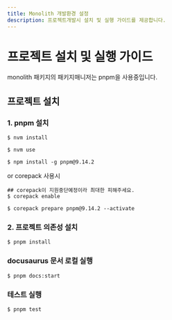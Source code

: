 ```yaml
---
title: Monolith 개발환경 설정
description: 프로젝트개발시 설치 및 실행 가이드를 제공합니다.
---
```


# 프로젝트 설치 및 실행 가이드

monolith 패키지의 패키지매니저는 pnpm을 사용중입니다.

## 프로젝트 설치

### 1. pnpm 설치

```
$ nvm install
```

```
$ nvm use
```

```
$ npm install -g pnpm@9.14.2
```

or corepack 사용시

```
## corepack이 지원중단예정이라 최대한 피해주세요.
$ corepack enable
```

```
$ corepack prepare pnpm@9.14.2 --activate
```

### 2. 프로젝트 의존성 설치

```
$ pnpm install
```

### docusaurus 문서 로컬 실행

```
$ pnpm docs:start
```

### 테스트 실행

```
$ pnpm test
```
